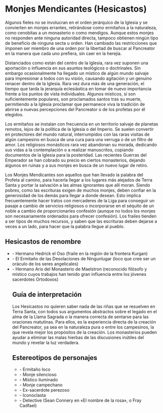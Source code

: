 # Monjes Mendicantes (Hesicastos)

Algunos fieles no se involucran en el orden jerárquico de la Iglesia y se convierten en monjes errantes, retirándose como ermitaños a la naturaleza, como cenobitas a un monasterio o como mendigos. Aunque estos monjes no responden ante ninguna autoridad directa, tampoco obtienen ningún tipo de beneficio de ninguna secta u orden. Han cambiado las restricciones que imponen ser miembro de una orden por la libertad de buscar al Pancreator en la manera que cada uno prefiera, sin caer en la herejía.

Distanciados como están del centro de la Iglesia, rara vez suponen una aportación o influencia en sus asuntos teológicos o doctrinales. Sin embargo ocasionalmente ha llegado un místico de algún mundo salvaje para impresionar a todos con su visión, causando agitación y un genuino renacer dentro de la Iglesia. Rara vez dura más de una generación, el tiempo que tarda la jerarquía eclesiástica en tomar de nuevo importancia frente a los puntos de vista individuales. Algunos místicos, si son suficientemente populares, son proclamados santos tras su muerte, permitiendo a la Iglesia proclamar que permanece viva la tradición de abrirse a nuevas percepciones del Pancreator o de los profetas por él elegidos.

Los ermitaños se instalan con frecuencia en un territorio salvaje de planetas remotos, lejos de la política de la Iglesia o del Imperio. Se suelen convertir en protectores del mundo natural, interrumpidos con las raras visitas de algún campesino en busca de una cura para una verruga o de un filtro de amor. Los religiosos monásticos rara vez abandonan su morada, dedicando sus vidas a la contemplación o a realizar manuscritos, copiando documentos de la Iglesia para la posteridad. Las recientes Guerras del Emperador se han cobrado su precio en ciertos monasterios, dejando algunos en ruinas y a sus monjes en busca de un nuevo lugar de retiro.

Los Monjes Mendicantes son aquellos que han llevado la palabra del Profeta al camino, para hacerla llegar a los lugares más alejados de Terra Santa y portar la salvación a las almas ignorantes que allí moran. Siendo pobres, como las escrituras exigen de muchos monjes, deben confiar en la generosidad de los demás para llegar a donde desean. Esto implica frecuentemente hacer tratos con mercaderes de la Liga para conseguir un pasaje a cambio de servicios religiosos o incorporarse en el séquito de un noble a cambio de proporcionarles confesión (aunque no todos los monjes son necesariamente ordenados para ofrecer confesión). Los frailes tienden a ser tipos de muchos recursos, y saben que las escrituras deben dejarse a veces a un lado, para hacer que la palabra llegue al pueblo.

## Hesicastos de renombre

<ul>
<li class="list-element">- Hermano Hedrick el Oso (fraile en la región de la frontera Kurgan)</li>
<li class="list-element">- El Ermitaño de las Desolaciones de Ningunlugar (loco que cree ser un oráculo de los seres angelicales)</li>
<li class="list-element">- Hermano Aris del Monasterio de Maelstron (reconocido filósofo y místico cuyos trabajos han tenido gran influencia entre los jóvenes sacerdotes Ortodoxos)</li>

## Guía de interpretación

Los Hesicastos no quieren saber nada de las riñas que se resuelven en Terra Santa, con todos sus argumentos abstractos sobre el legado en el alma de la Llama Sagrada o la manera correcta de sentarse para las oraciones matutinas. Para ellos, es la experiencia directa de la creación del Pancreator, ya sea en la naturaleza pura o entre los campesinos, la que revela mejor los propósitos de la creación. Los monasterios pueden ayudar a eliminar las malas hierbas de las discusiones inútiles del mundo y revelar la luz verdadera.

## Estereotipos de personajes

<ul>
<li class="list-element">- Ermitaño loco</li>
<li class="list-element">- Monje silencioso</li>
<li class="list-element">- Místico iluminado</li>
<li class="list-element">- Monje campechano</li>
<li class="list-element">- Ex-sacerdote perezoso</li>
<li class="list-element">- Iconoclasta</li>
<li class="list-element">- Detective (Sean Connery en «El nombre de la rosa», o Fray Cadfael)</li>
</ul>
